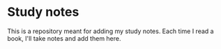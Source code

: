 # Study notes

This is a repository meant for adding my study notes.  Each time
I read a book, I'll take notes and add them here.  


